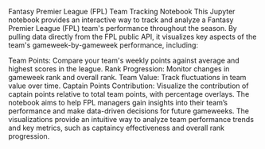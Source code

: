 Fantasy Premier League (FPL) Team Tracking Notebook
This Jupyter notebook provides an interactive way to track and analyze a Fantasy Premier League (FPL) team's performance throughout the season. By pulling data directly from the FPL public API, it visualizes key aspects of the team's gameweek-by-gameweek performance, including:

Team Points: Compare your team's weekly points against average and highest scores in the league.
Rank Progression: Monitor changes in gameweek rank and overall rank.
Team Value: Track fluctuations in team value over time.
Captain Points Contribution: Visualize the contribution of captain points relative to total team points, with percentage overlays.
The notebook aims to help FPL managers gain insights into their team’s performance and make data-driven decisions for future gameweeks. The visualizations provide an intuitive way to analyze team performance trends and key metrics, such as captaincy effectiveness and overall rank progression.
